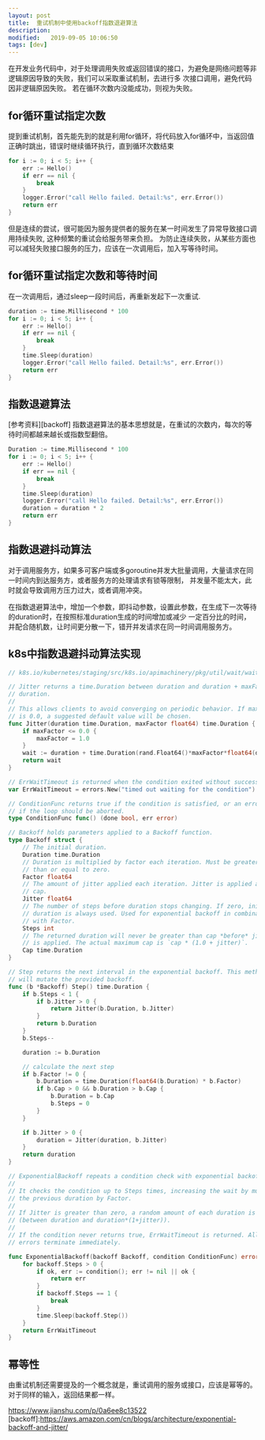 ```yaml
---
layout: post
title:  重试机制中使用backoff指数退避算法
description: 
modified:   2019-09-05 10:06:50
tags: [dev]
---
```


在开发业务代码中，对于处理调用失败或返回错误的接口，为避免是网络问题等非逻辑原因导致的失败，我们可以采取重试机制，去进行多
次接口调用，避免代码因非逻辑原因失败。 若在循环次数内没能成功，则视为失败。


## for循环重试指定次数

提到重试机制，首先能先到的就是利用for循环，将代码放入for循环中，当返回值正确时跳出，错误时继续循环执行，直到循环次数结束

```go
for i := 0; i < 5; i++ {
	err := Hello()
	if err == nil {
		break
	}
	logger.Error("call Hello failed. Detail:%s", err.Error())
	return err
}
```

但是连续的尝试，很可能因为服务提供者的服务在某一时间发生了异常导致接口调用持续失败, 这种频繁的重试会给服务带来负担。
为防止连续失败，从某些方面也可以减轻失败接口服务的压力，应该在一次调用后，加入写等待时间。

## for循环重试指定次数和等待时间
在一次调用后，通过sleep一段时间后，再重新发起下一次重试.
```go
duration := time.Millisecond * 100
for i := 0; i < 5; i++ {
	err := Hello()
	if err == nil {
		break
	}
	time.Sleep(duration)
	logger.Error("call Hello failed. Detail:%s", err.Error())
	return err
}
```

## 指数退避算法

[参考资料][backoff]
指数退避算法的基本思想就是，在重试的次数内，每次的等待时间都越来越长或指数型翻倍。

```go
Duration := time.Millisecond * 100
for i := 0; i < 5; i++ {
	err := Hello()
	if err == nil {
		break
	}
	time.Sleep(duration)
	logger.Error("call Hello failed. Detail:%s", err.Error())
	duration = duration * 2
	return err
}
```

## 指数退避抖动算法

对于调用服务方，如果多可客户端或多goroutine并发大批量调用，大量请求在同一时间内到达服务方，或者服务方的处理请求有锁等限制，
并发量不能太大，此时就会导致调用方压力过大，或者调用冲突。

在指数退避算法中，增加一个参数，即抖动参数，设置此参数，在生成下一次等待的duration时，在按照标准duration生成的时间增加或减少
一定百分比的时间，并配合随机数，让时间更分散一下，错开并发请求在同一时间调用服务方。


## k8s中指数退避抖动算法实现

```go
// k8s.io/kubernetes/staging/src/k8s.io/apimachinery/pkg/util/wait/wait.go

// Jitter returns a time.Duration between duration and duration + maxFactor *
// duration.
//
// This allows clients to avoid converging on periodic behavior. If maxFactor
// is 0.0, a suggested default value will be chosen.
func Jitter(duration time.Duration, maxFactor float64) time.Duration {
	if maxFactor <= 0.0 {
		maxFactor = 1.0
	}
	wait := duration + time.Duration(rand.Float64()*maxFactor*float64(duration))
	return wait
}

// ErrWaitTimeout is returned when the condition exited without success.
var ErrWaitTimeout = errors.New("timed out waiting for the condition")

// ConditionFunc returns true if the condition is satisfied, or an error
// if the loop should be aborted.
type ConditionFunc func() (done bool, err error)

// Backoff holds parameters applied to a Backoff function.
type Backoff struct {
	// The initial duration.
	Duration time.Duration
	// Duration is multiplied by factor each iteration. Must be greater
	// than or equal to zero.
	Factor float64
	// The amount of jitter applied each iteration. Jitter is applied after
	// cap.
	Jitter float64
	// The number of steps before duration stops changing. If zero, initial
	// duration is always used. Used for exponential backoff in combination
	// with Factor.
	Steps int
	// The returned duration will never be greater than cap *before* jitter
	// is applied. The actual maximum cap is `cap * (1.0 + jitter)`.
	Cap time.Duration
}

// Step returns the next interval in the exponential backoff. This method
// will mutate the provided backoff.
func (b *Backoff) Step() time.Duration {
	if b.Steps < 1 {
		if b.Jitter > 0 {
			return Jitter(b.Duration, b.Jitter)
		}
		return b.Duration
	}
	b.Steps--

	duration := b.Duration

	// calculate the next step
	if b.Factor != 0 {
		b.Duration = time.Duration(float64(b.Duration) * b.Factor)
		if b.Cap > 0 && b.Duration > b.Cap {
			b.Duration = b.Cap
			b.Steps = 0
		}
	}

	if b.Jitter > 0 {
		duration = Jitter(duration, b.Jitter)
	}
	return duration
}

// ExponentialBackoff repeats a condition check with exponential backoff.
//
// It checks the condition up to Steps times, increasing the wait by multiplying
// the previous duration by Factor.
//
// If Jitter is greater than zero, a random amount of each duration is added
// (between duration and duration*(1+jitter)).
//
// If the condition never returns true, ErrWaitTimeout is returned. All other
// errors terminate immediately.

func ExponentialBackoff(backoff Backoff, condition ConditionFunc) error {
	for backoff.Steps > 0 {
		if ok, err := condition(); err != nil || ok {
			return err
		}
		if backoff.Steps == 1 {
			break
		}
		time.Sleep(backoff.Step())
	}
	return ErrWaitTimeout
}
```

## 幂等性

由重试机制还需要提及的一个概念就是，重试调用的服务或接口，应该是幂等的。对于同样的输入，返回结果都一样。


https://www.jianshu.com/p/0a6ee8c13522
[backoff]:https://aws.amazon.com/cn/blogs/architecture/exponential-backoff-and-jitter/
